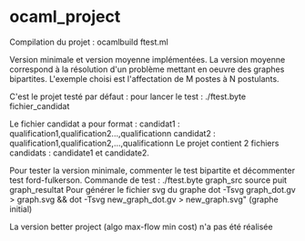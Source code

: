 # ocaml_project

Compilation du projet : ocamlbuild ftest.ml

Version minimale et version moyenne implémentées. 
La version moyenne correspond à la résolution d'un problème mettant en oeuvre des graphes bipartites. 
L'exemple choisi est l'affectation de M postes à N postulants.

C'est le projet testé par défaut : pour lancer le test : ./ftest.byte fichier_candidat

Le fichier candidat a pour format : 
candidat1 : qualification1,qualification2...,qualificationn 
candidat2 : qualification1,qualification2,...,qualificationn
Le projet contient 2 fichiers candidats : candidate1 et candidate2.

Pour tester la version minimale, commenter le test bipartite et décommenter test ford-fulkerson.
Commande de test : ./ftest.byte graph_src source puit graph_resultat
Pour générer le fichier svg du graphe
dot -Tsvg graph_dot.gv > graph.svg && dot -Tsvg new_graph_dot.gv > new_graph.svg" (graphe initial)

La version better project (algo max-flow min cost) n'a pas été réalisée
